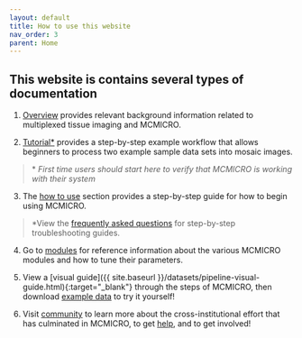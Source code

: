 ```yaml
---
layout: default
title: How to use this website
nav_order: 3
parent: Home
---
```


## This website is contains several types of documentation


1. [Overview](./overview/) provides relevant background information related to multiplexed tissue imaging and MCMICRO.  

2. [Tutorial*](./tutorial.html) provides a step-by-step example workflow that allows beginners to process two example sample data sets into mosaic images. 
 >\* *First time users should start here to verify that MCMICRO is working with their system*

3. The [how to use](./instructions/) section provides a step-by-step guide for how to begin using MCMICRO. 
>\*View the [frequently asked questions](./instructions/faq.html) for step-by-step troubleshooting guides.

4. Go to [modules](./modules/) for reference information about the various MCMICRO modules and how to tune their parameters.

5. View a [visual guide]({{ site.baseurl }}/datasets/pipeline-visual-guide.html){:target="_blank"} through the steps of MCMICRO, then download [example data](./datasets/datasets.html) to try it yourself!

6. Visit [community](./community/) to learn more about the cross-institutional effort that has culminated in MCMICRO, to get [help](./community/help.html), and to get involved!